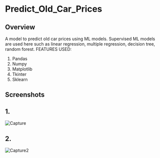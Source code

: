 # Predict_Old_Car_Prices
## Overview
A model to predict old car prices using ML models.
Supervised ML models are used here such as linear regression, multiple regression, decision tree, random forest.
 FEATURES USED:
 1. Pandas
 2. Numpy
 3. Matplotlib
 4. Tkinter
 5. Sklearn
## Screenshots
## 1.
![Capture](https://user-images.githubusercontent.com/51953424/119262856-59ef3880-bbfa-11eb-904b-b5242d6535db.PNG)

## 2.
![Capture2](https://user-images.githubusercontent.com/51953424/119262910-80ad6f00-bbfa-11eb-8281-0dbb6ef225f9.PNG)

